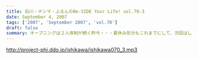 ```yaml
---
title: 石川・ホンマ・ぶるんのBe-SIDE Your Life! vol.70-3
date: September 4, 2007
tags: ['2007', 'September 2007', 'vol.70']
draft: false
summary: オープニングは２人体制が続く昨今・・・夏休み気分もこれまでにして、次回はしっかりとやっていきたいと思いますのでヨロシクです。NAMAE
---
```


http://project-phi.ddo.jp/ishikawa/ishikawa070_3.mp3